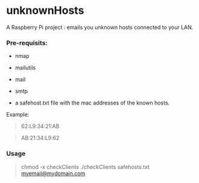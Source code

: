 unknownHosts
============

A Raspberry Pi project : emails you unknown hosts connected to your LAN.

### Pre-requisits:

* nmap

* mailutils

* mail

* smtp

* a safehost.txt file with the mac addresses of the known hosts.

Example:

> 62:L9:34:21:AB

> AB:21:34:L9:62

### Usage
>chmod -x checkClients
>./checkClients safehosts.txt myemail@mydomain.com



